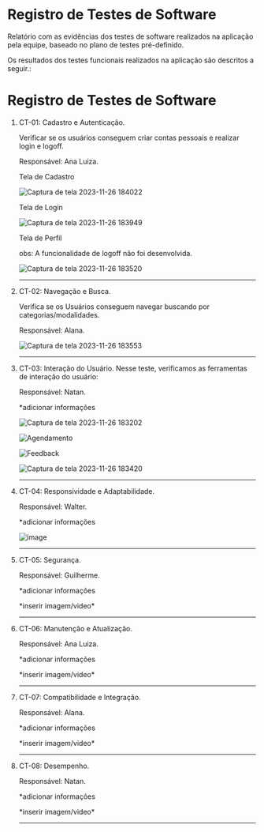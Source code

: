 # Registro de Testes de Software

Relatório com as evidências dos testes de software realizados na aplicação pela equipe, baseado no plano de testes pré-definido.

Os resultados dos testes funcionais realizados na aplicação são descritos a seguir.:

# Registro de Testes de Software


<ol>
  <li> CT-01: Cadastro e Autenticação.
  <p>Verificar se os usuários conseguem criar contas pessoais e realizar login e logoff.</p>

  Responsável: Ana Luiza.
  
  <p>Tela de Cadastro</p>
  
  ![Captura de tela 2023-11-26 184022](https://github.com/ICEI-PUC-Minas-PMV-ADS/pmv-ads-2023-2-e1-proj-web-t13-pmv-ads-2023-2-e1-proj-acessoativo/assets/145014567/4259f9a2-743f-4536-a480-e56ab13d0ac6)

<p>Tela de Login</p>

  ![Captura de tela 2023-11-26 183949](https://github.com/ICEI-PUC-Minas-PMV-ADS/pmv-ads-2023-2-e1-proj-web-t13-pmv-ads-2023-2-e1-proj-acessoativo/assets/145014567/06278d42-3b1e-4180-873e-b28d2db84fa7)

<p>Tela de Perfil</p>
<p>obs: A funcionalidade de logoff não foi desenvolvida.</p>

  ![Captura de tela 2023-11-26 183520](https://github.com/ICEI-PUC-Minas-PMV-ADS/pmv-ads-2023-2-e1-proj-web-t13-pmv-ads-2023-2-e1-proj-acessoativo/assets/145014567/db598be9-c3c0-4c61-841b-2b5f33522339)



  </li> 
  <hr>
  
  <li> CT-02: Navegação e Busca.
  <p>Verifica se os Usuários conseguem navegar buscando por categorias/modalidades.</p>

  Responsável: Alana.

  ![Captura de tela 2023-11-26 183553](https://github.com/ICEI-PUC-Minas-PMV-ADS/pmv-ads-2023-2-e1-proj-web-t13-pmv-ads-2023-2-e1-proj-acessoativo/assets/145014567/ca25d7b2-6c36-4a36-99dc-c6236e7cfeaf)

    
  </li>
  <hr>
  
  <li> CT-03: Interação do Usuário.
  Nesse teste, verificamos as ferramentas de interação do usuário:

  Responsável: Natan.
  <p>*adicionar informações</p>

![Captura de tela 2023-11-26 183202](https://github.com/ICEI-PUC-Minas-PMV-ADS/pmv-ads-2023-2-e1-proj-web-t13-pmv-ads-2023-2-e1-proj-acessoativo/assets/145014567/95289790-a982-4b68-bb7d-624fa773c3b9)

![Agendamento](https://github.com/ICEI-PUC-Minas-PMV-ADS/pmv-ads-2023-2-e1-proj-web-t13-pmv-ads-2023-2-e1-proj-acessoativo/assets/145014567/4718f726-3807-4bd4-a743-8bfc47ebaad8)

![Feedback](https://github.com/ICEI-PUC-Minas-PMV-ADS/pmv-ads-2023-2-e1-proj-web-t13-pmv-ads-2023-2-e1-proj-acessoativo/assets/145014567/25a9f141-6ce0-432d-bd21-9363795ef386)

![Captura de tela 2023-11-26 183420](https://github.com/ICEI-PUC-Minas-PMV-ADS/pmv-ads-2023-2-e1-proj-web-t13-pmv-ads-2023-2-e1-proj-acessoativo/assets/145014567/1473f20a-be27-4821-ab10-3e06fe61c805)

  </li>
  <hr>
  
  <li> CT-04: Responsividade e Adaptabilidade.
   
  Responsável: Walter. 
  <p>*adicionar informações</p>

  ![image](https://github.com/ICEI-PUC-Minas-PMV-ADS/pmv-ads-2023-2-e1-proj-web-t13-pmv-ads-2023-2-e1-proj-acessoativo/assets/145014567/7166669b-1c0c-4b4a-9180-f3053a704574)


  </li>
  <hr>
  
  <li> CT-05: Segurança.

  Responsável: Guilherme. 
  <p>*adicionar informações</p>
  *inserir imagem/video*


  </li>
  <hr>
  
  <li> CT-06: Manutenção e Atualização.

  Responsável: Ana Luiza. 
  <p>*adicionar informações</p>
  *inserir imagem/video*  
 
  </li>
  <hr>
  
  <li> CT-07: Compatibilidade e Integração.

  Responsável: Alana. 
  <p>*adicionar informações</p>
  *inserir imagem/video*  


  </li>
  <hr>
  
  <li> CT-08: Desempenho.
  

  Responsável: Natan. 
  <p>*adicionar informações</p>
  *inserir imagem/video*  

  </li>
  <hr>
  
 
